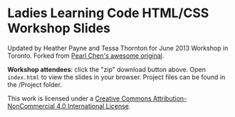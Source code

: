 Ladies Learning Code HTML/CSS Workshop Slides
=============================================
Updated by Heather Payne and Tessa Thornton for June 2013 Workshop in Toronto. Forked from [Pearl Chen's awesome original](https://github.com/pchen/LLC-HTML-CSS).

**Workshop attendees**: click the "zip" download button above. Open `index.html` to view the slides in your browser. Project files can be found in the /Project folder.

This work is licensed under a <a rel="license" href="http://creativecommons.org/licenses/by-nc/4.0/">Creative Commons Attribution-NonCommercial 4.0 International License</a>.
